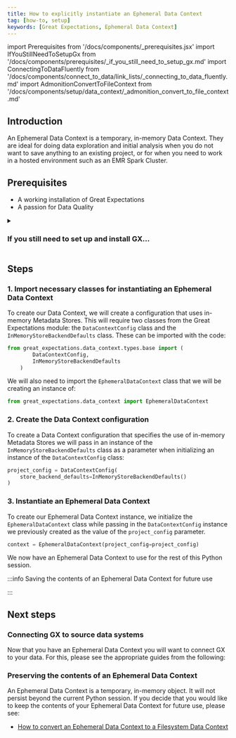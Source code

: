 ```yaml
---
title: How to explicitly instantiate an Ephemeral Data Context
tag: [how-to, setup]
keywords: [Great Expectations, Ephemeral Data Context]
---
```


import Prerequisites from '/docs/components/_prerequisites.jsx'
import IfYouStillNeedToSetupGx from '/docs/components/prerequisites/_if_you_still_need_to_setup_gx.md'
import ConnectingToDataFluently from '/docs/components/connect_to_data/link_lists/_connecting_to_data_fluently.md'
import AdmonitionConvertToFileContext from '/docs/components/setup/data_context/_admonition_convert_to_file_context.md'

## Introduction

An Ephemeral Data Context is a temporary, in-memory Data Context.  They are ideal for doing data exploration and initial analysis when you do not want to save anything to an existing project, or for when you need to work in a hosted environment such as an EMR Spark Cluster.

## Prerequisites

<Prerequisites>

- A working installation of Great Expectations
- A passion for Data Quality

</Prerequisites> 

<details>
<summary>

### If you still need to set up and install GX...

</summary>

<IfYouStillNeedToSetupGx />

</details>

## Steps

### 1. Import necessary classes for instantiating an Ephemeral Data Context

To create our Data Context, we will create a configuration that uses in-memory Metadata Stores.  This will require two classes from the Great Expectations module: the `DataContextConfig` class and the `InMemoryStoreBackendDefaults` class.  These can be imported with the code:

```python title="Python code"
from great_expectations.data_context.types.base import (
        DataContextConfig,
        InMemoryStoreBackendDefaults
    )
```

We will also need to import the `EphemeralDataContext` class that we will be creating an instance of:

```python title="Python code"
from great_expectations.data_context import EphemeralDataContext
```

### 2. Create the Data Context configuration

To create a Data Context configuration that specifies the use of in-memory Metadata Stores we will pass in an instance of the `InMemoryStoreBackendDefaults` class as a parameter when initializing an instance of the `DataContextConfig` class:

```python title="Python code"
project_config = DataContextConfig(
    store_backend_defaults=InMemoryStoreBackendDefaults()
)
```

### 3. Instantiate an Ephemeral Data Context

To create our Ephemeral Data Context instance, we initialize the `EphemeralDataContext` class while passing in the `DataContextConfig` instance we previously created as the value of the `project_config` parameter.

```python title="Python code"
context = EphemeralDataContext(project_config=project_config)
```

We now have an Ephemeral Data Context to use for the rest of this Python session.

:::info Saving the contents of an Ephemeral Data Context for future use

<AdmonitionConvertToFileContext />

:::

## Next steps

### Connecting GX to source data systems

Now that you have an Ephemeral Data Context you will want to connect GX to your data.  For this, please see the appropriate guides from the following:

<ConnectingToDataFluently />

### Preserving the contents of an Ephemeral Data Context

An Ephemeral Data Context is a temporary, in-memory object.  It will not persist beyond the current Python session.  If you decide that you would like to keep the contents of your Ephemeral Data Context for future use, please see:

- [How to convert an Ephemeral Data Context to a Filesystem Data Context](/docs/guides/setup/configuring_data_contexts/how_to_convert_an_ephemeral_data_context_to_a_filesystem_data_context)